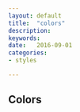```yaml
---
layout: default
title:  "colors"
description: 
keywords: 
date:   2016-09-01
categories: 
- styles

---
```

## Colors ##

<div class="color-chip brand-primary"></div>
<div class="color-chip brand-blue-lt"></div>
<div class="color-chip brand-blue-med"></div>
<div class="color-chip brand-blue-dk"></div>
<div class="color-chip brand-red"></div>
<div class="color-chip gray-base"></div>
<div class="color-chip gray-darker"></div>
<div class="color-chip gray-dark"></div>
<div class="color-chip gray"></div>
<div class="color-chip gray-light"></div>
<div class="color-chip gray-lighter"></div>

